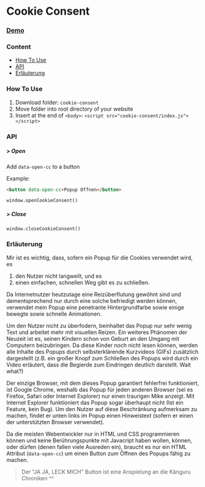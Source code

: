 # Cookie Consent

### [Demo](https://suspicious-yalow-e02968.netlify.app/)

### Content

* [How To Use](#how-to-use)
* [API](#api)
* [Erläuterung](#erlauterung)

<a name="how-to-use">

### How To Use

1. Download folder: ``cookie-consent``
2. Move folder into root directory of your website
2. Insert at the end of ``<body>``: ``<script src="cookie-consent/index.js"></script>``

<a name="api">

### API

##### > Open

Add ``data-open-cc`` to a button

Example: 
```html
<button data-open-cc>Popup Öffnen</button>
```

``window.openCookieConsent()``

##### > Close

``window.closeCookieConsent()``

<a name="erlauterung">

### Erläuterung
Mir ist es wichtig, dass, sofern ein Popup für die Cookies verwendet wird, es

1. den Nutzer nicht langweilt, und es
2. einen einfachen, schnellen Weg gibt es zu schließen.

Da Internetnutzer heutzutage eine Reizüberflutung gewöhnt sind und dementsprechend nur durch eine solche befriedigt werden können, verwendet mein Popup eine penetrante Hintergrundfarbe sowie einige bewegte sowie schnelle Animationen.

Um den Nutzer nicht zu überfodern, beinhaltet das Popup nur sehr wenig Text und arbeitet mehr mit visuellen Reizen. Ein weiteres Phänomen der Neuzeit ist es, seinen Kindern schon von Geburt an den Umgang mit Computern beizubringen. Da diese Kinder noch nicht lesen können, werden alle Inhalte des Popups durch selbsterklärende Kurzvideos (GIFs) zusätzlich dargestellt (z.B. ein großer Knopf zum Schließen des Popups wird durch ein Video erläutert, dass die Begierde zum Eindringen deutlich darstellt. Wait what?)

Der einzige Browser, mit dem dieses Popup garantiert fehlerfrei funktioniert, ist Google Chrome, weshalb das Popup für jeden anderen Browser (sei es Firefox, Safari oder Internet Explorer) nur einen traurigen Mike anzeigt. Mit Internet Explorer funktioniert das Popup sogar überhaupt nicht (Ist ein Feature, kein Bug). Um den Nutzer auf diese Beschränkung aufmerksam zu machen, findet er unten links im Popup einen Hinweistext (sofern er einen der unterstützten Browser verwendet). 

Da die meisten Webentwickler nur in HTML und CSS programmieren können und keine Berührungspunkte mit Javacript haben wollen, können, oder dürfen (denen fallen viele Ausreden ein), braucht es nur ein HTML Attribut (``data-open-cc``) um einen Button zum Öffnen des Popups fähig zu machen.

> Der "JA JA, LECK MICH" Button ist eine Anspielung an die Känguru Chroniken ^^